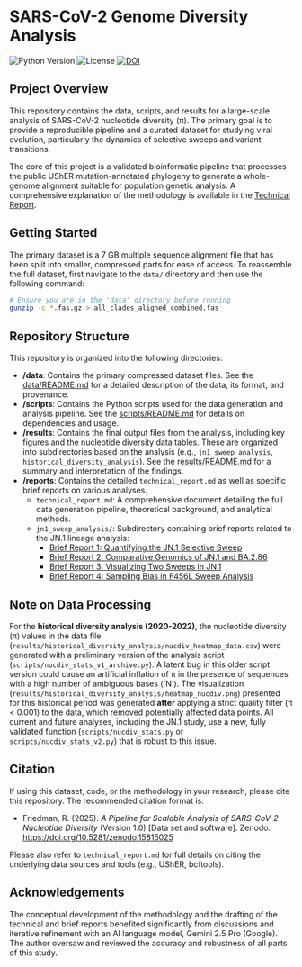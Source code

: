# SARS-CoV-2 Genome Diversity Analysis

![Python Version](https://img.shields.io/badge/python-3.7+-blue.svg)
![License](https://img.shields.io/badge/License-MIT-yellow.svg)
[![DOI](https://zenodo.org/badge/DOI/10.5281/zenodo.15825646.svg)](https://doi.org/10.5281/zenodo.15825646)

## Project Overview

This repository contains the data, scripts, and results for a large-scale analysis of SARS-CoV-2 nucleotide diversity (π). The primary goal is to provide a reproducible pipeline and a curated dataset for studying viral evolution, particularly the dynamics of selective sweeps and variant transitions.

The core of this project is a validated bioinformatic pipeline that processes the public UShER mutation-annotated phylogeny to generate a whole-genome alignment suitable for population genetic analysis. A comprehensive explanation of the methodology is available in the [Technical Report](./reports/technical_report.md).

## Getting Started

The primary dataset is a 7 GB multiple sequence alignment file that has been split into smaller, compressed parts for ease of access. To reassemble the full dataset, first navigate to the `data/` directory and then use the following command:

```bash
# Ensure you are in the 'data' directory before running
gunzip -c *.fas.gz > all_clades_aligned_combined.fas
```

## Repository Structure

This repository is organized into the following directories:

*   **/data**: Contains the primary compressed dataset files. See the [data/README.md](./data/README.md) for a detailed description of the data, its format, and provenance.
*   **/scripts**: Contains the Python scripts used for the data generation and analysis pipeline. See the [scripts/README.md](./scripts/README.md) for details on dependencies and usage.
*   **/results**: Contains the final output files from the analysis, including key figures and the nucleotide diversity data tables. These are organized into subdirectories based on the analysis (e.g., `jn1_sweep_analysis`, `historical_diversity_analysis`). See the [results/README.md](./results/README.md) for a summary and interpretation of the findings.
*   **/reports**: Contains the detailed `technical_report.md` as well as specific brief reports on various analyses.
    *   `technical_report.md`: A comprehensive document detailing the full data generation pipeline, theoretical background, and analytical methods.
    *   `jn1_sweep_analysis/`: Subdirectory containing brief reports related to the JN.1 lineage analysis:
        *   [Brief Report 1: Quantifying the JN.1 Selective Sweep](./reports/jn1_sweep_analysis/brief_report_1.md)
        *   [Brief Report 2: Comparative Genomics of JN.1 and BA.2.86](./reports/jn1_sweep_analysis/brief_report_2.md)
        *   [Brief Report 3: Visualizing Two Sweeps in JN.1](./reports/jn1_sweep_analysis/brief_report_3.md)
        *   [Brief Report 4: Sampling Bias in F456L Sweep Analysis](./reports/jn1_sweep_analysis/brief_report_4.md)

## Note on Data Processing

For the **historical diversity analysis (2020-2022)**, the nucleotide diversity (π) values in the data file (`results/historical_diversity_analysis/nucdiv_heatmap_data.csv`) were generated with a preliminary version of the analysis script (`scripts/nucdiv_stats_v1_archive.py`). A latent bug in this older script version could cause an artificial inflation of π in the presence of sequences with a high number of ambiguous bases ('N'). The visualization (`results/historical_diversity_analysis/heatmap_nucdiv.png`) presented for this historical period was generated **after** applying a strict quality filter (π < 0.001) to the data, which removed potentially affected data points. All current and future analyses, including the JN.1 study, use a new, fully validated function (`scripts/nucdiv_stats.py` or `scripts/nucdiv_stats_v2.py`) that is robust to this issue.

## Citation

If using this dataset, code, or the methodology in your research, please cite this repository. The recommended citation format is:

*   Friedman, R. (2025). *A Pipeline for Scalable Analysis of SARS-CoV-2 Nucleotide Diversity* (Version 1.0) [Data set and software]. Zenodo. https://doi.org/10.5281/zenodo.15815025

Please also refer to `technical_report.md` for full details on citing the underlying data sources and tools (e.g., UShER, bcftools).

## Acknowledgements

The conceptual development of the methodology and the drafting of the technical and brief reports benefited significantly from discussions and iterative refinement with an AI language model, Gemini 2.5 Pro (Google). The author oversaw and reviewed the accuracy and robustness of all parts of this study.
